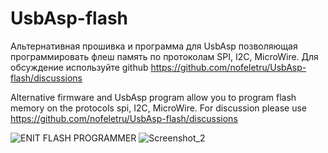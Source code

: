 # UsbAsp-flash
Альтернативная прошивка  и программа для UsbAsp позволяющая программировать флеш память по протоколам SPI, I2C, MicroWire.
Для обсуждение используйте github https://github.com/nofeletru/UsbAsp-flash/discussions

Alternative firmware and UsbAsp program allow you to program flash memory on the protocols spi, I2C, MicroWire.
For discussion please use https://github.com/nofeletru/UsbAsp-flash/discussions

![ENIT FLASH PROGRAMMER](https://github.com/arieslaptop/ENIT-FLASH-Ver-2.2/assets/88767405/290d690c-a106-465c-92a8-d8374f772d77)
![Screenshot_2](https://github.com/arieslaptop/ENIT-FLASH-Ver-2.2/assets/88767405/43d757b9-0c97-453b-8a91-64951fa79184)

